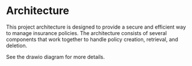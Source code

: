 # Architecture

This project architecture is designed to provide a secure and efficient way to manage insurance policies. The architecture consists of several components that work together to handle policy creation, retrieval, and deletion.

See the drawio diagram for more details.

